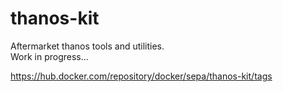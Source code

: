 # thanos-kit
Aftermarket thanos tools and utilities.  
Work in progress...

https://hub.docker.com/repository/docker/sepa/thanos-kit/tags
